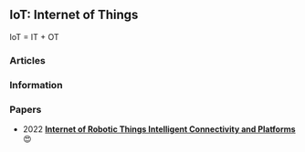 ## IoT: Internet of Things

IoT = IT + OT


### Articles


### Information


### Papers
- 2022 [**Internet of Robotic Things Intelligent Connectivity and Platforms**](https://www.frontiersin.org/articles/10.3389/frobt.2020.00104/full) 😍


